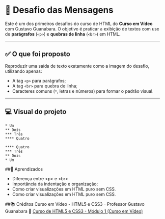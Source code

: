 # 💬 Desafio das Mensagens

Este é um dos primeiros desafios do curso de HTML do **Curso em Vídeo** com Gustavo Guanabara. O objetivo é praticar a exibição de textos com uso de **parágrafos** (`<p>`) e **quebras de linha** (`<br>`) em HTML.

---

## ✅ O que foi proposto

Reproduzir uma saída de texto exatamente como a imagem do desafio, utilizando apenas:

- A tag `<p>` para parágrafos;
- A tag `<br>` para quebra de linha;
- Caracteres comuns (`*`, letras e números) para formar o padrão visual.

---

## 💻 Visual do projeto

```plaintext
* Um  
** Dois  
*** Três  
**** Quatro

**** Quatro  
*** Três  
** Dois  
* Um
````
##🧠 Aprendizados
- Diferença entre &lt;p&gt; e &lt;br&gt;
- Importância da indentação e organização;
- Como criar visualizações em HTML puro sem CSS.
- Como criar visualizações em HTML puro sem CSS.


##📚 Créditos
Curso em Vídeo - HTML5 e CSS3 - Professor Gustavo Guanabara
🔗 [Curso de HTML5 e CSS3 - Módulo 1 (Curso em Vídeo)](https://www.cursoemvideo.com/curso/html5-css3-modulo1-vip/)


